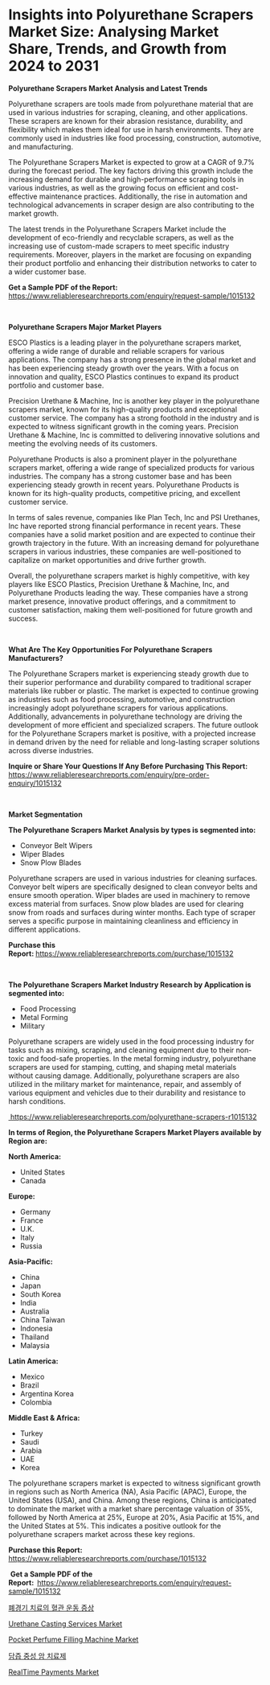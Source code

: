 <p><h1>Insights into Polyurethane Scrapers Market Size: Analysing Market Share, Trends, and Growth from 2024 to 2031</h1></p><p><strong>Polyurethane Scrapers Market Analysis and Latest Trends</strong></p>
<p><p>Polyurethane scrapers are tools made from polyurethane material that are used in various industries for scraping, cleaning, and other applications. These scrapers are known for their abrasion resistance, durability, and flexibility which makes them ideal for use in harsh environments. They are commonly used in industries like food processing, construction, automotive, and manufacturing.</p><p>The Polyurethane Scrapers Market is expected to grow at a CAGR of 9.7% during the forecast period. The key factors driving this growth include the increasing demand for durable and high-performance scraping tools in various industries, as well as the growing focus on efficient and cost-effective maintenance practices. Additionally, the rise in automation and technological advancements in scraper design are also contributing to the market growth.</p><p>The latest trends in the Polyurethane Scrapers Market include the development of eco-friendly and recyclable scrapers, as well as the increasing use of custom-made scrapers to meet specific industry requirements. Moreover, players in the market are focusing on expanding their product portfolio and enhancing their distribution networks to cater to a wider customer base.</p></p>
<p><strong>Get a Sample PDF of the Report:&nbsp;</strong> <a href="https://www.reliableresearchreports.com/enquiry/request-sample/1015132">https://www.reliableresearchreports.com/enquiry/request-sample/1015132</a></p>
<p>&nbsp;</p>
<p><strong>Polyurethane Scrapers Major Market Players</strong></p>
<p><p>ESCO Plastics is a leading player in the polyurethane scrapers market, offering a wide range of durable and reliable scrapers for various applications. The company has a strong presence in the global market and has been experiencing steady growth over the years. With a focus on innovation and quality, ESCO Plastics continues to expand its product portfolio and customer base.</p><p>Precision Urethane & Machine, Inc is another key player in the polyurethane scrapers market, known for its high-quality products and exceptional customer service. The company has a strong foothold in the industry and is expected to witness significant growth in the coming years. Precision Urethane & Machine, Inc is committed to delivering innovative solutions and meeting the evolving needs of its customers.</p><p>Polyurethane Products is also a prominent player in the polyurethane scrapers market, offering a wide range of specialized products for various industries. The company has a strong customer base and has been experiencing steady growth in recent years. Polyurethane Products is known for its high-quality products, competitive pricing, and excellent customer service.</p><p>In terms of sales revenue, companies like Plan Tech, Inc and PSI Urethanes, Inc have reported strong financial performance in recent years. These companies have a solid market position and are expected to continue their growth trajectory in the future. With an increasing demand for polyurethane scrapers in various industries, these companies are well-positioned to capitalize on market opportunities and drive further growth.</p><p>Overall, the polyurethane scrapers market is highly competitive, with key players like ESCO Plastics, Precision Urethane & Machine, Inc, and Polyurethane Products leading the way. These companies have a strong market presence, innovative product offerings, and a commitment to customer satisfaction, making them well-positioned for future growth and success.</p></p>
<p>&nbsp;</p>
<p><strong>What Are The Key Opportunities For Polyurethane Scrapers Manufacturers?</strong></p>
<p><p>The Polyurethane Scrapers market is experiencing steady growth due to their superior performance and durability compared to traditional scraper materials like rubber or plastic. The market is expected to continue growing as industries such as food processing, automotive, and construction increasingly adopt polyurethane scrapers for various applications. Additionally, advancements in polyurethane technology are driving the development of more efficient and specialized scrapers. The future outlook for the Polyurethane Scrapers market is positive, with a projected increase in demand driven by the need for reliable and long-lasting scraper solutions across diverse industries.</p></p>
<p><strong>Inquire or Share Your Questions If Any Before Purchasing This Report:</strong> <a href="https://www.reliableresearchreports.com/enquiry/pre-order-enquiry/1015132">https://www.reliableresearchreports.com/enquiry/pre-order-enquiry/1015132</a></p>
<p>&nbsp;</p>
<p><strong>Market Segmentation</strong></p>
<p><strong>The Polyurethane Scrapers Market Analysis by types is segmented into:</strong></p>
<p><ul><li>Conveyor Belt Wipers</li><li>Wiper Blades</li><li>Snow Plow Blades</li></ul></p>
<p><p>Polyurethane scrapers are used in various industries for cleaning surfaces. Conveyor belt wipers are specifically designed to clean conveyor belts and ensure smooth operation. Wiper blades are used in machinery to remove excess material from surfaces. Snow plow blades are used for clearing snow from roads and surfaces during winter months. Each type of scraper serves a specific purpose in maintaining cleanliness and efficiency in different applications.</p></p>
<p><strong>Purchase this Report:&nbsp;</strong><a href="https://www.reliableresearchreports.com/purchase/1015132">https://www.reliableresearchreports.com/purchase/1015132</a></p>
<p>&nbsp;</p>
<p><strong>The Polyurethane Scrapers Market Industry Research by Application is segmented into:</strong></p>
<p><ul><li>Food Processing</li><li>Metal Forming</li><li>Military</li></ul></p>
<p><p>Polyurethane scrapers are widely used in the food processing industry for tasks such as mixing, scraping, and cleaning equipment due to their non-toxic and food-safe properties. In the metal forming industry, polyurethane scrapers are used for stamping, cutting, and shaping metal materials without causing damage. Additionally, polyurethane scrapers are also utilized in the military market for maintenance, repair, and assembly of various equipment and vehicles due to their durability and resistance to harsh conditions.</p></p>
<p><a href="https://www.reliableresearchreports.com/polyurethane-scrapers-r1015132">&nbsp;https://www.reliableresearchreports.com/polyurethane-scrapers-r1015132</a></p>
<p><strong>In terms of Region, the Polyurethane Scrapers Market Players available by Region are:</strong></p>
<p>
    <p> <strong> North America: </strong>
        <ul>
            <li>United States</li>
            <li>Canada</li>
        </ul>
        </p> 
    <p> <strong> Europe: </strong>
        <ul>
            <li>Germany</li>
            <li>France</li>
            <li>U.K.</li>
            <li>Italy</li>
            <li>Russia</li>
        </ul>
        </p> 
    <p> <strong> Asia-Pacific: </strong>
        <ul>
            <li>China</li>
            <li>Japan</li>
            <li>South Korea</li>
            <li>India</li>
            <li>Australia</li>
            <li>China Taiwan</li>
            <li>Indonesia</li>
            <li>Thailand</li>
            <li>Malaysia</li>
        </ul>
        </p> 
    <p> <strong> Latin America: </strong>
        <ul>
            <li>Mexico</li>
            <li>Brazil</li>
            <li>Argentina Korea</li>
            <li>Colombia</li>
        </ul>
        </p> 
    <p> <strong> Middle East & Africa: </strong>
        <ul>
            <li>Turkey</li>
            <li>Saudi</li>
            <li>Arabia</li>
            <li>UAE</li>
            <li>Korea</li>
        </ul>
    </p>
    </p>
<p><p>The polyurethane scrapers market is expected to witness significant growth in regions such as North America (NA), Asia Pacific (APAC), Europe, the United States (USA), and China. Among these regions, China is anticipated to dominate the market with a market share percentage valuation of 35%, followed by North America at 25%, Europe at 20%, Asia Pacific at 15%, and the United States at 5%. This indicates a positive outlook for the polyurethane scrapers market across these key regions.</p></p>
<p><strong>Purchase this Report: </strong><a href="https://www.reliableresearchreports.com/purchase/1015132">https://www.reliableresearchreports.com/purchase/1015132</a></p>
<p>&nbsp;<strong>Get a Sample PDF of the Report:&nbsp;&nbsp;</strong><a href="https://www.reliableresearchreports.com/enquiry/request-sample/1015132">https://www.reliableresearchreports.com/enquiry/request-sample/1015132</a></p>
<p><strong></strong></p>
<p><p><a href="https://github.com/Skyleitney456456/Market-Research-Report-List-1/blob/main/372566549477.md">폐경기 치료의 혈관 운동 증상</a></p><p><a href="https://github.com/eeaveuhhh/Market-Research-Report-List-2/blob/main/urethane-casting-services-market.md">Urethane Casting Services Market</a></p><p><a href="https://www.linkedin.com/pulse/pocket-perfume-filling-machine-market-report-reveals-latest-9sgbe">Pocket Perfume Filling Machine Market</a></p><p><a href="https://github.com/iansanftyord09878/Market-Research-Report-List-1/blob/main/429266849478.md">담즙 중성 암 치료제</a></p><p><a href="https://www.linkedin.com/pulse/realtime-payments-market-insight-trends-growth-forecasted-w40pe">RealTime Payments Market</a></p></p>